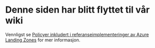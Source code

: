 # Denne siden har blitt flyttet til vår wiki

Vennligst se [Policyer inkludert i referanseimplementeringer av Azure Landing Zones](https://github.com/Azure/Enterprise-Scale/wiki/ALZ-Policies-no) for mer informasjon.